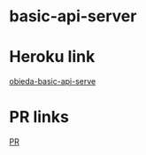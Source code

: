 # basic-api-server


# Heroku link  
[obieda-basic-api-serve](https://obieda-basic-api-server.herokuapp.com/)  


# PR links  
[PR](https://github.com/Oubaida996/basic-api-server/pull/7)
